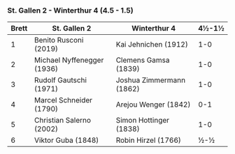### St. Gallen 2 - Winterthur 4 (4.5 - 1.5)

| Brett | St. Gallen 2               | Winterthur 4             | 4½-1½ |
|-------|----------------------------|--------------------------|-------|
| 1     | Benito Rusconi (2019)      | Kai Jehnichen (1912)     | 1-0   |
| 2     | Michael Nyffenegger (1936) | Clemens Gamsa (1839)     | 1-0   |
| 3     | Rudolf Gautschi (1971)     | Joshua Zimmermann (1862) | 1-0   |
| 4     | Marcel Schneider (1790)    | Arejou Wenger (1842)     | 0-1   |
| 5     | Christian Salerno (2002)   | Simon Hottinger (1838)   | 1-0   |
| 6     | Viktor Guba (1848)         | Robin Hirzel (1766)      | ½-½   |
